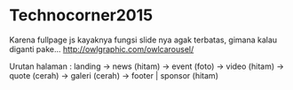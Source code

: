 Technocorner2015
================

Karena fullpage js kayaknya fungsi slide nya agak terbatas, gimana kalau diganti pake...
http://owlgraphic.com/owlcarousel/


Urutan halaman : landing -> news (hitam) -> event (foto) -> video (hitam) -> quote (cerah) -> galeri (cerah) -> footer | sponsor (hitam)